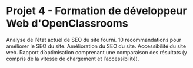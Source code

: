 # Projet 4 - Formation de développeur Web d'OpenClassrooms
Analyse de l’état actuel de SEO du site fourni. 
10 recommandations pour améliorer le SEO du site. 
Amélioration du SEO du site. 
Accessibilité du site web. 
Rapport d’optimisation comprenant une comparaison des résultats (y compris de la vitesse de chargement et l’accessibilité).
